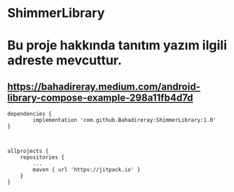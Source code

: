 # ShimmerLibrary

# Bu proje hakkında tanıtım yazım ilgili adreste mevcuttur.

## https://bahadireray.medium.com/android-library-compose-example-298a11fb4d7d

  
  
  	dependencies {
	        implementation 'com.github.Bahadireray:ShimmerLibrary:1.0'
	}
	
	

	allprojects {
		repositories {
			...
			maven { url 'https://jitpack.io' }
		}
	}
  
